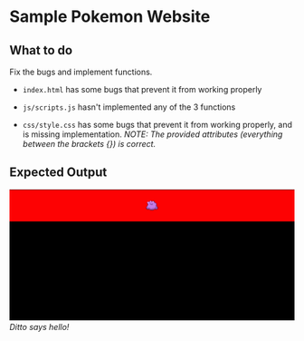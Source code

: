 # Sample Pokemon Website

## What to do

Fix the bugs and implement functions.

- `index.html` has some bugs that prevent it from working properly

- `js/scripts.js` hasn't implemented any of the 3 functions

- `css/style.css` has some bugs that prevent it from working properly, and is missing implementation. _NOTE: The provided attributes (everything between the brackets {}) is correct._

## Expected Output

![Ditto Output](output.png)
_Ditto says hello!_
